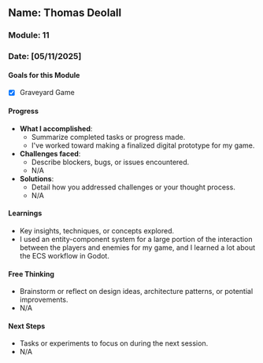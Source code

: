 <!-- Markdown Docs: https://docs.github.com/en/get-started/writing-on-github/getting-started-with-writing-and-formatting-on-github/basic-writing-and-formatting-syntax -->
## Name: Thomas Deolall
### Module: 11

<!-- Repeat the below as needed-->
### Date: [05/11/2025]

#### Goals for this Module
<!-- Example Template (include the brackets to make a checklist, fill them in as appropriate
- [ ] Goal 1
- [ ] Goal 2
- [ ] Goal 3
-->
- [x] Graveyard Game

#### Progress
- **What I accomplished**:
  - Summarize completed tasks or progress made.
  - I've worked toward making a finalized digital prototype for my game.
- **Challenges faced**:
  - Describe blockers, bugs, or issues encountered.
  - N/A
- **Solutions**:
  - Detail how you addressed challenges or your thought process.
  - N/A

#### Learnings
- Key insights, techniques, or concepts explored.
- I used an entity-component system for a large portion of the interaction between the players and enemies for my game, and I learned a lot about the ECS workflow in Godot.

#### Free Thinking
- Brainstorm or reflect on design ideas, architecture patterns, or potential improvements.
- N/A

#### Next Steps
- Tasks or experiments to focus on during the next session.
- N/A

